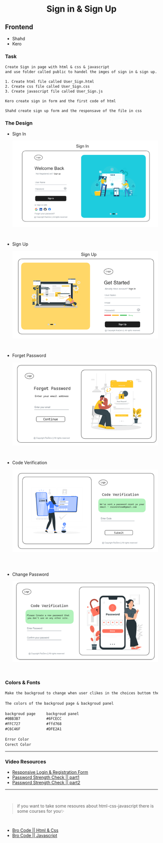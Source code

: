 <h1 align="center">Sign in & Sign Up</h1>


## Frontend

* Shahd
* Kero

### Task

```
Create Sign in page with html & css & javascript
and use folder called public to handel the imges of sign in & sign up.

1. Create html file called User_Sign.html
2. Create css file called User_Sign.css
3. Create javascript file called User_Sign.js

Kero create sign in form and the first code of html

Shahd create sign up form and the responsave of the file in css
```

### The Design

- Sign In

  ![UX-Design](../../Design/UI/Sign%20in.png)

<br>

- Sign Up

  ![UX-Design](../../Design/UI/Sign%20up.png)

<br>

- Forget Password

  ![UX-Design](../../Design/UI/Forget%20Password.png)

<br>

- Code Verification

  ![UX-Design](../../Design/UI/Code%20Verification.png)

<br>

<br>

- Change Password

  ![UX-Design](../../Design/UI/Change%20Password.png)

<br>

### Colors & Fonts

```md
Make the backgroud to change when user clikes in the choices buttom the image

The colors of the backgroud page & backgroud panel

backgroud page     backgroud panel
#0BB3B7            #6FCECC
#FFC727            #ffd768
#C6C46F            #DFE2A1

Error Color
Corect Color

```

<hr>

### Video Resources

- [Responsive Login & Registration Form](https://youtu.be/fC3qLUWf_Lk?si=nFTaYXctBbMuc1Gc)
- [Password Strength Check || part1](https://youtu.be/xHdJTAtLOOs?si=ukpD_H0Yk1WZ26kb)
- [Password Strength Check || part2](https://youtu.be/tQgw9HJc-Yw?si=QalvK60QiIdldhow)

<hr>
<br>

> if you want to take some resoures about html-css-javascript there is some courses for you✨

<br>

- [Bro Code || Html & Css](https://youtu.be/HGTJBPNC-Gw?si=AvAp3Wzz1_0GkmPU)
- [Bro Code || Javascript](https://youtu.be/lfmg-EJ8gm4?si=Rc5iszmSbsa1jOfJ)
